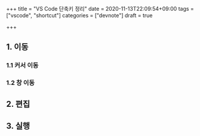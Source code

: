 +++
title = "VS Code 단축키 정리"
date = 2020-11-13T22:09:54+09:00
tags = ["vscode", "shortcut"]
categories = ["devnote"]
draft = true

+++

## 1. 이동

### 1.1 커서 이동

### 	1.2 창 이동

## 2. 편집

## 3. 실행